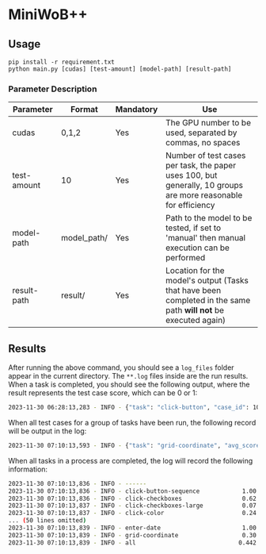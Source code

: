 # MiniWoB++

## Usage

```shell
pip install -r requirement.txt
python main.py [cudas] [test-amount] [model-path] [result-path]
```

### Parameter Description

| Parameter   | Format       | Mandatory | Use                                                        |
| ----------- | ------------ | --------- | ---------------------------------------------------------- |
| cudas       | 0,1,2        | Yes       | The GPU number to be used, separated by commas, no spaces  |
| test-amount | 10           | Yes       | Number of test cases per task, the paper uses 100, but generally, 10 groups are more reasonable for efficiency |
| model-path  | model_path/  | Yes       | Path to the model to be tested, if set to 'manual' then manual execution can be performed |
| result-path | result/      | Yes       | Location for the model's output (Tasks that have been completed in the same path **will not** be executed again) |

## Results

After running the above command, you should see a `log_files` folder appear in the current directory. The `**.log` files inside are the run results. When a task is completed, you should see the following output, where the result represents the test case score, which can be 0 or 1:

```sh
2023-11-30 06:28:13,283 - INFO - {"task": "click-button", "case_id": 10, "result": 1.0}
```

When all test cases for a group of tasks have been run, the following record will be output in the log:

```sh
2023-11-30 07:10:13,593 - INFO - {"task": "grid-coordinate", "avg_score": 0.3}
```

When all tasks in a process are completed, the log will record the following information:

```sh
2023-11-30 07:10:13,836 - INFO - ------
2023-11-30 07:10:13,836 - INFO - click-button-sequence            1.00
2023-11-30 07:10:13,836 - INFO - click-checkboxes                 0.62
2023-11-30 07:10:13,837 - INFO - click-checkboxes-large           0.07
2023-11-30 07:10:13,837 - INFO - click-color                      0.24
... (50 lines omitted)
2023-11-30 07:10:13,839 - INFO - enter-date                       1.00
2023-11-30 07:10:13,839 - INFO - grid-coordinate                  0.30
2023-11-30 07:10:13,839 - INFO - all                             0.442
```
